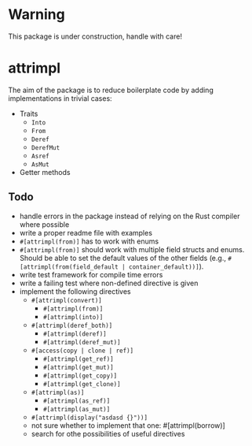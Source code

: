 # Warning
This package is under construction, handle with care!


# attrimpl
The aim of the package is to reduce boilerplate code by adding implementations in trivial cases:
- Traits
  - `Into`
  - `From`
  - `Deref`
  - `DerefMut`
  - `Asref`
  - `AsMut`
- Getter methods


## Todo
* handle errors in the package instead of relying on the Rust compiler where possible
* write a proper readme file with examples
* `#[attrimpl(from)]` has to work with enums
* `#[attrimpl(from)]` should work with multiple field structs and enums. Should be able to set the default values of the other fields (e.g., `#[attrimpl(from(field_default | container_default))]`).
* write test framework for compile time errors
* write a failing test where non-defined directive is given
* implement the following directives
  * `#[attrimpl(convert)]`
    * `#[attrimpl(from)]`
    * `#[attrimpl(into)]`
  * `#[attrimpl(deref_both)]`
    * `#[attrimpl(deref)]`
    * `#[attrimpl(deref_mut)]`
  * `#[access(copy | clone | ref)]`
    * `#[attrimpl(get_ref)]`
    * `#[attrimpl(get_mut)]`
    * `#[attrimpl(get_copy)]`
    * `#[attrimpl(get_clone)]`
  * `#[attrimpl(as)]`
    * `#[attrimpl(as_ref)]`
    * `#[attrimpl(as_mut)]`
  * `#[attrimpl(display("asdasd {}"))]`
  * not sure whether to implement that one: #[attrimpl(borrow)]
  * search for othe possibilities of useful directives
